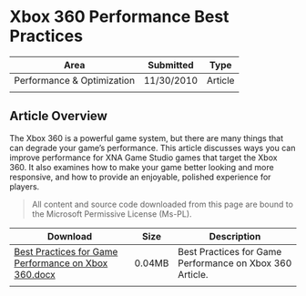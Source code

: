 # Xbox 360 Performance Best Practices

|Area|Submitted|Type|
|-|-|-|
Performance & Optimization|11/30/2010|Article
||||

## Article Overview

The Xbox 360 is a powerful game system, but there are many things that can degrade your game’s performance. This article discusses ways you can improve performance for XNA Game Studio games that target the Xbox 360. It also examines how to make your game better looking and more responsive, and how to provide an enjoyable, polished experience for players.

> All content and source code downloaded from this page are bound to the Microsoft Permissive License (Ms-PL).

Download | Size | Description
---|---|---|
[Best Practices for Game Performance on Xbox 360.docx](https://github.com/SimonDarksideJ/XNAGameStudio/raw/archive/Documents/Best%20Practices%20for%20Game%20Performance%20on%20Xbox%20360.docx?raw=true) | 0.04MB | Best Practices for Game Performance on Xbox 360 Article.
||||
